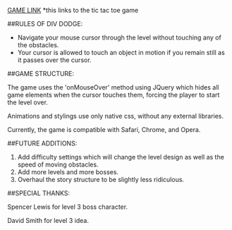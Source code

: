 
[GAME LINK](http://principal-tapir-14268.bitballoon.com/index.html)
  *this links to the tic tac toe game

  
##RULES OF DIV DODGE:

  - Navigate your mouse cursor through the level without touching any of the obstacles.
  - Your cursor is allowed to touch an object in motion if you remain still as it passes over the cursor.

##GAME STRUCTURE:

  The game uses the 'onMouseOver' method using JQuery which hides all game elements when the cursor touches them, 
  forcing the player to start the level over.
 
  Animations and stylings use only native css, without any external libraries.
 
  Currently, the game is compatible with Safari, Chrome, and Opera.
 
##FUTURE ADDITIONS:

  1. Add difficulty settings which will change the level design as well as the speed of moving obstacles.
  2. Add more levels and more bosses.
  3. Overhaul the story structure to be slightly less ridiculous.
  

##SPECIAL THANKS:
 
  Spencer Lewis for level 3 boss character.
  
  David Smith for level 3 idea.
  
